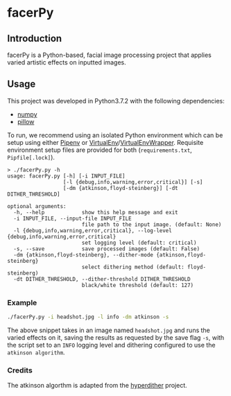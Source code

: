 # facerPy

## Introduction
facerPy is a Python-based, facial image processing project that
applies varied artistic effects on inputted images.

## Usage
This project was developed in Python3.7.2 with the following dependencies:
- [numpy](https://www.numpy.org/)
- [pillow](https://pillow.readthedocs.io/en/stable/)

To run, we recommend using an isolated Python environment which can be setup using either
[Pipenv](https://pipenv.readthedocs.io/en/latest/) or [VirtualEnv](https://pypi.org/project/virtualenv/)/[VirtualEnvWrapper](https://virtualenvwrapper.readthedocs.io/en/latest/). Requisite 
environment setup files are provided for both (`requirements.txt`, `Pipfile[.lock]`).

```
> ./facerPy.py -h              
usage: facerPy.py [-h] [-i INPUT_FILE]
                  [-l {debug,info,warning,error,critical}] [-s]
                  [-dm {atkinson,floyd-steinberg}] [-dt DITHER_THRESHOLD]

optional arguments:
  -h, --help            show this help message and exit
  -i INPUT_FILE, --input-file INPUT_FILE
                        file path to the input image. (default: None)
  -l {debug,info,warning,error,critical}, --log-level {debug,info,warning,error,critical}
                        set logging level (default: critical)
  -s, --save            save processed images (default: False)
  -dm {atkinson,floyd-steinberg}, --dither-mode {atkinson,floyd-steinberg}
                        select dithering method (default: floyd-steinberg)
  -dt DITHER_THRESHOLD, --dither-threshold DITHER_THRESHOLD
                        black/white threshold (default: 127)
```

### Example
```BASH
./facerPy.py -i headshot.jpg -l info -dm atkinson -s
```
The above snippet takes in an image named `headshot.jpg` and runs the varied effects on it,
saving the results as requested by the save flag `-s`, with the script set to an `INFO` 
logging level and dithering configured to use the `atkinson algorithm`.

### Credits
The atkinson algorthm is adapted from the [hyperdither](https://github.com/tgray/hyperdither) project.